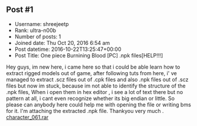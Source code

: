 ## Post #1
- Username: shreejeetp
- Rank: ultra-n00b
- Number of posts: 1
- Joined date: Thu Oct 20, 2016 6:54 am
- Post datetime: 2016-10-22T13:25:47+00:00
- Post Title: One piece Burnining Blood [PC] .npk files[HELP!!!]

Hey guys, im new here, i came here so that i could be able learn how to extract rigged models out of game, after following tuts from here, i' ve managed to extract .scz files out of .cpk files and also .npk files out of .scz files but now im stuck, because im not able to identify the structure of the .npk files, When i open them in hex editor , i see a lot of text there but no pattern at all, i cant even recognize whether its big endian or little. So please can anybody here could help me with opening the file or writing bms for it. I'm attaching the extracted .npk file. Thankyou very much .
[character_061.rar](https://xentaxbackup.github.io/file/11822_character_061.rar)
